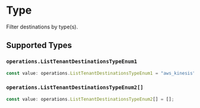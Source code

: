 # Type

Filter destinations by type(s).


## Supported Types

### `operations.ListTenantDestinationsTypeEnum1`

```typescript
const value: operations.ListTenantDestinationsTypeEnum1 = "aws_kinesis";
```

### `operations.ListTenantDestinationsTypeEnum2[]`

```typescript
const value: operations.ListTenantDestinationsTypeEnum2[] = [];
```


